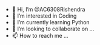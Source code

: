 - 👋 Hi, I’m @AC6308Rishendra
- 👀 I’m interested in Coding
- 🌱 I’m currently learning Python
- 💞️ I’m looking to collaborate on ...
- 📫 How to reach me ...

<!---
AC6308Rishendra/AC6308Rishendra is a ✨ special ✨ repository because its `README.md` (this file) appears on your GitHub profile.
You can click the Preview link to take a look at your changes.
--->
